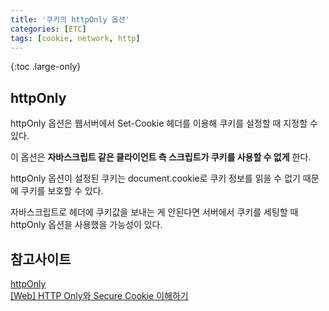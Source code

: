 ```yaml
---
title: '쿠키의 httpOnly 옵션'
categories: [ETC]
tags: [cookie, network, http]
---
```


{:toc .large-only}

## httpOnly

httpOnly 옵션은 웹서버에서 Set-Cookie 헤더를 이용해 쿠키를 설정할 때 지정할 수 있다.

이 옵션은 **자바스크립트 같은 클라이언트 측 스크립트가 쿠키를 사용할 수 없게** 한다.

httpOnly 옵션이 설정된 쿠키는 document.cookie로 쿠키 정보를 읽을 수 없기 때문에 쿠키를 보호할 수 있다.

자바스크립트로 헤더에 쿠키값을 보내는 게 안된다면 서버에서 쿠키를 세팅할 때 httpOnly 옵션을 사용했을 가능성이 있다.

## 참고사이트

[httpOnly](https://ko.javascript.info/cookie#ref-679)<br/>
[[Web] HTTP Only와 Secure Cookie 이해하기](https://nsinc.tistory.com/121)
